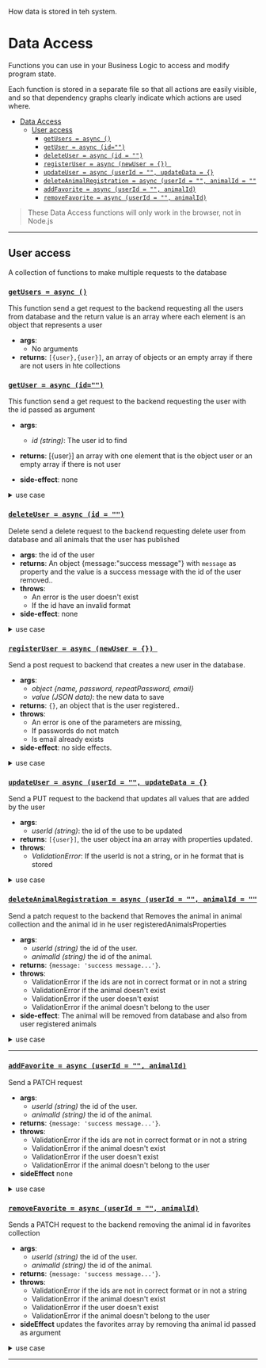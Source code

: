 How data is stored in teh system.

# Data Access

Functions you can use in your Business Logic to access and modify program state.

Each function is stored in a separate file so that all actions are easily visible, and so that dependency graphs clearly indicate which actions are used where.

- [Data Access](#data-access)
  - [User access](#user-access)
    - [`getUsers = async ()`](#getusers--async-)
    - [`getUser = async (id="")`](#getuser--async-id)
    - [`deleteUser = async (id = "")`](#deleteuser--async-id--)
    - [`registerUser = async (newUser = {}) `](#registeruser--async-newuser---)
    - [`updateUser = async (userId = "", updateData = {}`](#updateuser--async-userid---updatedata--)
    - [`deleteAnimalRegistration = async (userId = "", animalId = ""`](#deleteanimalregistration--async-userid---animalid--)
    - [`addFavorite = async (userId = "", animalId)`](#addfavorite--async-userid---animalid)
    - [`removeFavorite = async (userId = "", animalId)`](#removefavorite--async-userid---animalid)

> These Data Access functions will only work in the browser, not in Node.js

---

## User access

A collection of functions to make multiple requests to the database

### [`getUsers = async ()`](./user-access/get-users.js)

This function send a get request to the backend requesting all the users from database and the return value is an array where each element is an object that represents a user

- **args**:
  - No arguments
- **returns**: `[{user},{user}]`, an array of objects or an empty array if there are not users in hte collections

### [`getUser = async (id="")`](./user-access/get-user.js)

This function send a get request to the backend requesting the user with the id passed as argument

- **args**:
  - _id (string)_: The user id to find
- **returns**: [{user}] an array with one element that is the object user or an empty array if there is not user

- **side-effect**: none

<details>
<summary>use case</summary>

```js
import { performFetch } from "../api-calls/calls.js";
import { state } from "./state/state.js";
// Check if the animal is favorite in current user
const currentUser = await getUser(localStorage.getItem("userId"));
const checkFavorite = currentUser[0]?.favorites.some(
  (favoriteId) => favoriteId === state.animalId
);
```

</details>

### [`deleteUser = async (id = "")`](./user-access/delete-user.js)

Delete send a delete request to the backend requesting delete user from database and all animals that the user has published

- **args**: the id of the user
- **returns**: An object {message:"success message"} with `message` as property and the value is a success message with the id of the user removed..
- **throws**:
  - An error is the user doesn't exist
  - If the id have an invalid format
- **side-effect**: none

<details>
<summary>use case</summary>

```js
import { deleteUser } from "../data-access/user-access/delete-user.js";
import { state } from "./state/state.js";
// a handler that unsubscribe the user

export const unsubscribeUserHandler = (event) => {
  const deleteUser = await deleteUser(state.userId);
  if (deleteUser.message.includes("state.userId")) {
    const titleMessage = document.getElementById("title-message");
    titleMessage.innerText = `You're successfully unsubscribed`;
  }
};
```

</details>

### [`registerUser = async (newUser = {}) `](./user-access/register-user.js)

Send a post request to backend that creates a new user in the database.

- **args**:
  - _object {name, password, repeatPassword, email}_
  - _value (JSON data)_: the new data to save
- **returns**: `{}`, an object that is the user registered..
- **throws**:
  - An error is one of the parameters are missing,
  - If passwords do not match
  - Is email already exists
- **side-effect**: no side effects.

<details>
<summary>use case</summary>

```js
import { registerUser } from "./data-access/register-user.js";

// a handler that get data if the form
export const registerUserHandler = (event) => {
  event.preventDefault();
  const form = document.getElementById("register-form");
  const formData = new FormData(form);
  const userObj = {};
  for (const key of formData.keys()) {
    userObj[key] = formData.get(key);
  }
  const post = await registerUser(userObj);

  if (post?.user?._id) {
    form.innerHTML = `<p>${post.message}</p>`;
    setTimeout(closeModal, 1000);
    setTimeout(renderLoginForm, 1120);
  }
  return post;
};
```

</details>

### [`updateUser = async (userId = "", updateData = {}`](./user-access/update-user.js)

Send a PUT request to the backend that updates all values that are added by the user

- **args**:
  - _userId (string)_: the id of the use to be updated
- **returns**: `[{user}]`, the user object ina an array with properties updated.
- **throws**:
  - _ValidationError_: If the userId is not a string, or in he format that is stored

<details>
<summary>use case</summary>

```js
import { update } from "... ... data-access/update-user.js";

// a handler
export const updateUserHandler = async (event) => {
  event.preventDefault();
  const formData = new FormData(form);
  const userId = window.localStorage.getItem("userId");
  formData.append("id", window.localStorage.getItem("userId"));

  const post = await updateUser(userId, formData);
};
```

</details>

### [`deleteAnimalRegistration = async (userId = "", animalId = ""`](./user-access/delete-animal-registration.js)

Send a patch request to the backend that Removes the animal in animal collection and the animal id in he user registeredAnimalsProperties

- **args**:
  - _userId (string)_ the id of the user.
  - _animalId (string)_ the id of the animal.
- **returns**: `{message: 'success message...'}`.
- **throws**:
  - ValidationError if the ids are not in correct format or in not a string
  - ValidationError if the animal doesn't exist
  - ValidationError if the user doesn't exist
  - ValidationError if the animal doesn't belong to the user
- **side-effect**: The animal will be removed from database and also from user registered animals

<details>
<summary>use case</summary>

```js
import { deleteAnimalRegistration } from "... ... data-access/user-access/delete-animal-registration.js";

// a handler that deletes the users posted animal
export const deleteUserAnimalHandler = async (event) => {
  event.stopPropagation();
  // get current user id
  const currentUser = localStorage.getItem("userId");
  // delete animal
  const animalToDelete = e.target.closest(".animal").id;
  await deleteAnimalRegistration(currentUser, animalToDelete);
};
```

</details>

---

### [`addFavorite = async (userId = "", animalId)`](./user-access/add-favorite.js)

Send a PATCH request

- **args**:
  - _userId (string)_ the id of the user.
  - _animalId (string)_ the id of the animal.
- **returns**: `{message: 'success message...'}`.
- **throws**:
  - ValidationError if the ids are not in correct format or in not a string
  - ValidationError if the animal doesn't exist
  - ValidationError if the user doesn't exist
  - ValidationError if the animal doesn't belong to the user
- **sideEffect** none

<details>
<summary>use case</summary>

```js
import { hasKey } from "... ... data-access/has-key.js";
import { remove } from "... ... data-access/remove.js";

// a handler that adds the favorite one the heart is clicked
export const addFavorite = async (event) => {
  const imgFile = target.closest("#heart").src.split("/").pop();
  const userId = localStorage.getItem("userId");
  const animalId = event.target.closest(".animal").id;

  if (imgFile === "heart.svg") {
    target.src = "/assets/icons/active-heart.svg";
    // change DB
    target.classList.toggle("favorite");
    if ([...target.classList].includes("favorite")) {
      await addFavorite(userId, animalId);
    }
  }
};
```

</details>

### [`removeFavorite = async (userId = "", animalId)`](./user-access/remove-favorite.js)

Sends a PATCH request to the backend removing the animal id in favorites collection

- **args**:
  - _userId (string)_ the id of the user.
  - _animalId (string)_ the id of the animal.
- **returns**: `{message: 'success message...'}`.
- **throws**:
  - ValidationError if the ids are not in correct format or in not a string
  - ValidationError if the animal doesn't exist
  - ValidationError if the user doesn't exist
  - ValidationError if the animal doesn't belong to the user
- **sideEffect** updates the favorites array by removing tha animal id passed as argument

<details>
<summary>use case</summary>

```js
import { allKeys } from "... ... data-access/all-keys.js";

// a handler that remove the favorite
export const listUsers = (e) => {
  e.stopPropagation();
  // get current user id
  const currentUser = localStorage.getItem("userId");
  // delete animal
  const animalToDelete = e.target.parentElement.closest(
    ".search-result-card"
  ).id;
  await removeFavorite(currentUser, animalToDelete);
  // update search results
  const deleteCard = e.target.parentElement.closest(".search-result-card");
  deleteCard.remove();
};
```

</details>

---
